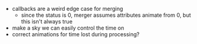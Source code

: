 * callbacks are a weird edge case for merging
  * since the status is 0, merger assumes attributes animate from 0, but this isn't always true
* make a sky we can easily control the time on
* correct animations for time lost during processing?
